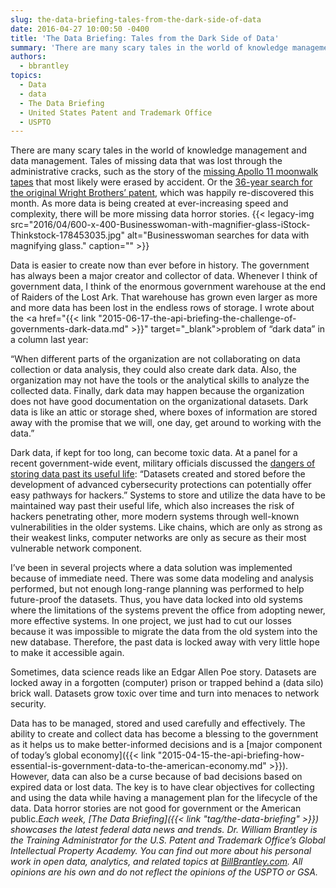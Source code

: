 ```yaml
---
slug: the-data-briefing-tales-from-the-dark-side-of-data
date: 2016-04-27 10:00:50 -0400
title: 'The Data Briefing: Tales from the Dark Side of Data'
summary: 'There are many scary tales in the world of knowledge management and data management. Tales of missing data that was lost through the administrative cracks, such as the story of the missing Apollo 11 moonwalk tapes that most likely were erased by accident. Or the 36-year search for the original Wright Brothers’ patent, which was'
authors:
  - bbrantley
topics:
  - Data
  - data
  - The Data Briefing
  - United States Patent and Trademark Office
  - USPTO
---
```


There are many scary tales in the world of knowledge management and data management. Tales of missing data that was lost through the administrative cracks, such as the story of the <a href="http://www.npr.org/2009/07/16/106637066/houston-we-erased-the-apollo-11-tapes" target="_blank">missing Apollo 11 moonwalk tapes</a> that most likely were erased by accident. Or the <a href="https://www.washingtonpost.com/local/lost-plans-for-wright-brothers-flying-machine-found-after-36-years/2016/04/02/e526fd56-f6b2-11e5-9804-537defcc3cf6_story.html" target="_blank">36-year search for the original Wright Brothers’ patent</a>, which was happily re-discovered this month. As more data is being created at ever-increasing speed and complexity, there will be more missing data horror stories. {{< legacy-img src="2016/04/600-x-400-Businesswoman-with-magnifier-glass-iStock-Thinkstock-178453035.jpg" alt="Businesswoman searches for data with magnifying glass." caption="" >}} 

Data is easier to create now than ever before in history. The government has always been a major creator and collector of data. Whenever I think of government data, I think of the enormous government warehouse at the end of Raiders of the Lost Ark. That warehouse has grown even larger as more and more data has been lost in the endless rows of storage. I wrote about the <a href="{{< link "2015-06-17-the-api-briefing-the-challenge-of-governments-dark-data.md" >}}" target="_blank">problem of “dark data” in a column last year</a>:

“When different parts of the organization are not collaborating on data collection or data analysis, they could also create dark data. Also, the organization may not have the tools or the analytical skills to analyze the collected data. Finally, dark data may happen because the organization does not have good documentation on the organizational datasets. Dark data is like an attic or storage shed, where boxes of information are stored away with the promise that we will, one day, get around to working with the data.”

Dark data, if kept for too long, can become toxic data. At a panel for a recent government-wide event, military officials discussed the <a href="https://fcw.com/articles/2016/04/15/toxic-data-lyngaas.aspx" target="_blank">dangers of storing data past its useful life</a>: “Datasets created and stored before the development of advanced cybersecurity protections can potentially offer easy pathways for hackers.” Systems to store and utilize the data have to be maintained way past their useful life, which also increases the risk of hackers penetrating other, more modern systems through well-known vulnerabilities in the older systems. Like chains, which are only as strong as their weakest links, computer networks are only as secure as their most vulnerable network component.

I’ve been in several projects where a data solution was implemented because of immediate need. There was some data modeling and analysis performed, but not enough long-range planning was performed to help future-proof the datasets. Thus, you have data locked into old systems where the limitations of the systems prevent the office from adopting newer, more effective systems. In one project, we just had to cut our losses because it was impossible to migrate the data from the old system into the new database. Therefore, the past data is locked away with very little hope to make it accessible again.

Sometimes, data science reads like an Edgar Allen Poe story. Datasets are locked away in a forgotten (computer) prison or trapped behind a (data silo) brick wall. Datasets grow toxic over time and turn into menaces to network security.

Data has to be managed, stored and used carefully and effectively. The ability to create and collect data has become a blessing to the government as it helps us to make better-informed decisions and is a [major component of today’s global economy]({{< link "2015-04-15-the-api-briefing-how-essential-is-government-data-to-the-american-economy.md" >}}). However, data can also be a curse because of bad decisions based on expired data or lost data. The key is to have clear objectives for collecting and using the data while having a management plan for the lifecycle of the data. Data horror stories are not good for government or the American public._Each week, [The Data Briefing]({{< link "tag/the-data-briefing" >}}) showcases the latest federal data news and trends._
_Dr. William Brantley is the Training Administrator for the U.S. Patent and Trademark Office’s Global Intellectual Property Academy. You can find out more about his personal work in open data, analytics, and related topics at [BillBrantley.com](http://billbrantley.com/). All opinions are his own and do not reflect the opinions of the USPTO or GSA._